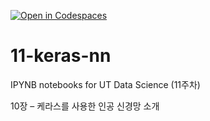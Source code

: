 [![Open in Codespaces](https://classroom.github.com/assets/launch-codespace-2972f46106e565e64193e422d61a12cf1da4916b45550586e14ef0a7c637dd04.svg)](https://classroom.github.com/open-in-codespaces?assignment_repo_id=17125495)
# 11-keras-nn

IPYNB notebooks for UT Data Science (11주차)

10장 – 케라스를 사용한 인공 신경망 소개
